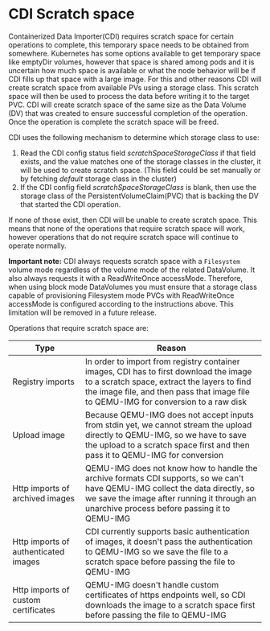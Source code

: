 # CDI Scratch space
Containerized Data Importer(CDI) requires scratch space for certain operations to complete, this temporary space needs to be obtained from somewhere. Kubernetes has some options available to get temporary space like emptyDir volumes, however that space is shared among pods and it is uncertain how much space is available or what the node behavior will be if CDI fills up that space with a large image. For this and other reasons CDI will create scratch space from available PVs using a storage class. This scratch space will then be used to process the data before writing it to the target PVC. CDI will create scratch space of the same size as the Data Volume (DV) that was created to ensure successful completion of the operation. Once the operation is complete the scratch space will be freed.

CDI uses the following mechanism to determine which storage class to use:

1. Read the CDI config status field _scratchSpaceStorageClass_ if that field exists, and the value matches one of the storage classes in the cluster, it will be used to create scratch space. (This field could be set manually or by fetching _default_ storage class in the cluster)
2. If the CDI config field _scratchSpaceStorageClass_ is blank, then use the storage class of the PersistentVolumeClaim(PVC) that is backing the DV that started the CDI operation.

If none of those exist, then CDI will be unable to create scratch space. This means that none of the operations that require scratch space will work, however operations that do not require scratch space will continue to operate normally.

**Important note:** CDI always requests scratch space with a `Filesystem` volume mode regardless of the volume mode of the related DataVolume. It also always requests it with a ReadWriteOnce accessMode. Therefore, when using block mode DataVolumes you must ensure that a storage class capable of provisioning Filesystem mode PVCs with ReadWriteOnce accessMode is configured according to the instructions above. This limitation will be removed in a future release.

Operations that require scratch space are:

| Type | Reason|
|------|-------|
| Registry imports | In order to import from registry container images, CDI has to first download the image to a scratch space, extract the layers to find the image file, and then pass that image file to QEMU-IMG for conversion to a raw disk |
| Upload image | Because QEMU-IMG does not accept inputs from stdin yet, we cannot stream the upload directly to QEMU-IMG, so we have to save the upload to a scratch space first and then pass it to QEMU-IMG for conversion |
| Http imports of archived images | QEMU-IMG does not know how to handle the archive formats CDI supports, so we can't have QEMU-IMG collect the data directly, so we save the image after running it through an unarchive process before passing it to QEMU-IMG |
| Http imports of authenticated images | CDI currently supports basic authentication of images, it doesn't pass the authentication to QEMU-IMG so we save the file to a scratch space before passing the file to QEMU-IMG |
| Http imports of custom certificates | QEMU-IMG doesn't handle custom certificates of https endpoints well, so CDI downloads the image to a scratch space first before passing the file to QEMU-IMG |